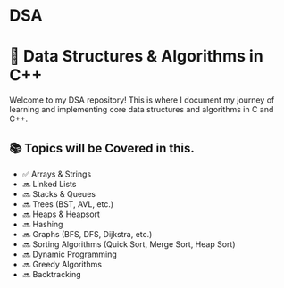 # DSA
# 🧠 Data Structures & Algorithms in C++

Welcome to my DSA repository! This is where I document my journey of learning and implementing core data structures and algorithms in C and C++.

## 📚 Topics will be Covered in this. 

- ✅ Arrays & Strings
- 🔜 Linked Lists
- 🔜 Stacks & Queues
- 🔜 Trees (BST, AVL, etc.)
- 🔜 Heaps & Heapsort
- 🔜 Hashing
- 🔜 Graphs (BFS, DFS, Dijkstra, etc.)
- 🔜 Sorting Algorithms (Quick Sort, Merge Sort, Heap Sort)
- 🔜 Dynamic Programming
- 🔜 Greedy Algorithms
- 🔜 Backtracking
